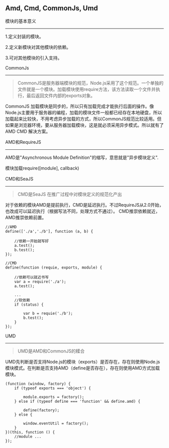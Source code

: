 ## Amd, Cmd, CommonJs, Umd ##

模块的基本意义
___
1.定义封装的模块。

2.定义新模块对其他模块的依赖。

3.可对其他模块的引入支持。

CommonJs
___

>CommonJS是服务器端模块的规范，Node.js采用了这个规范。一个单独的文件就是一个模块。加载模块使用require方法，该方法读取一个文件并执行，最后返回文件内部的exports对象。

CommonJS 加载模块是同步的，所以只有加载完成才能执行后面的操作。像Node.js主要用于服务器的编程，加载的模块文件一般都已经存在本地硬盘，所以加载起来比较快，不用考虑异步加载的方式，所以CommonJS规范比较适用。但如果是浏览器环境，要从服务器加载模块，这是就必须采用异步模式。所以就有了 AMD CMD 解决方案。

AMD和RequireJS
___

AMD是"Asynchronous Module Definition"的缩写，意思就是"异步模块定义".

模块加载require([module], callback)

CMD和SeaJS
___

> CMD是SeaJS 在推广过程中对模块定义的规范化产出

对于依赖的模块AMD是提前执行，CMD是延迟执行。不过RequireJS从2.0开始，也改成可以延迟执行（根据写法不同，处理方式不通过）。
CMD推崇依赖就近，AMD推崇依赖前置。

    //AMD
    define(['./a','./b'], function (a, b) {
    
        //依赖一开始就写好
        a.test();
        b.test();
    });
 
    //CMD
    define(function (requie, exports, module) {
        
        //依赖可以就近书写
        var a = require('./a');
        a.test();
        
        ...
        //软依赖
        if (status) {
        
            var b = requie('./b');
            b.test();
        }
    });

UMD
___
> UMD是AMD和CommonJS的糅合

UMD先判断是否支持Node.js的模块（exports）是否存在，存在则使用Node.js模块模式。在判断是否支持AMD（define是否存在），存在则使用AMD方式加载模块。

    (function (window, factory) {
        if (typeof exports === 'object') {
        
            module.exports = factory();
        } else if (typeof define === 'function' && define.amd) {
        
            define(factory);
        } else {
        
            window.eventUtil = factory();
        }
    })(this, function () {
        //module ...
    });